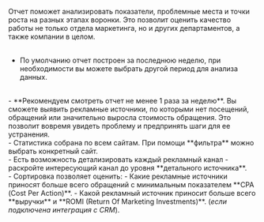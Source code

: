<Alert>Отчет поможет анализировать показатели, проблемные места и точки роста на разных этапах воронки. Это позволит оценить качество работы не только отдела маркетинга, но и других департаментов, а также компании в целом.</Alert>
<br/>
<br/>
- По умолчанию отчет построен за последнюю неделю, при необходимости вы можете выбрать другой период для анализа данных.
<br/>
- **Рекомендуем смотреть отчет не менее 1 раза за неделю**. Вы сможете выявить рекламные источники, по которыми нет посещений, обращений или значительно выросла стоимость обращения. Это позволит вовремя увидеть проблему и предпринять шаги для ее устранения.
<br/>
- Статистика собрана по всем сайтам. При помощи **фильтра** можно выбрать конкретный сайт.
<br/>
- Есть возможность детализировать каждый рекламный канал - раскройте интересующий канал до уровня **детального источника**.
<br/>
- Сортировка позволяет оценить:
  - Какие рекламные источники приносят больше всего обращений с минимальным показателем **CPA (Сost Per Action)**.
  - Какой рекламный источник приносит больше всего **выручки** и **ROMI (Return Of Marketing Investments)**. (<em>если подключена интеграция с CRM</em>).
